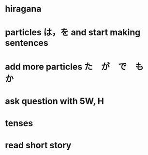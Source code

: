 # hiragana

# particles は，を and start making sentences

# add more particles た　が　で　も　か

# ask question with 5W, H

# tenses

# read short story
